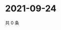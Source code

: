 # 2021-09-24

共 0 条

<!-- BEGIN WEIBO -->
<!-- 最后更新时间 Fri Sep 24 2021 18:15:40 GMT+0800 (China Standard Time) -->

<!-- END WEIBO -->
